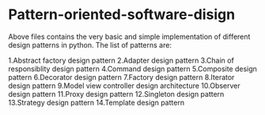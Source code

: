 # Pattern-oriented-software-disign
Above files contains the very basic and simple implementation of different design patterns in python. The list of patterns are:

1.Abstract factory design pattern
2.Adapter design pattern
3.Chain of responsiblity design pattern
4.Command design pattern
5.Composite design pattern
6.Decorator design pattern
7.Factory design pattern
8.Iterator design pattern
9.Model view controller design architecture
10.Observer design pattern
11.Proxy design pattern
12.Singleton design pattern
13.Strategy design pattern
14.Template design pattern
